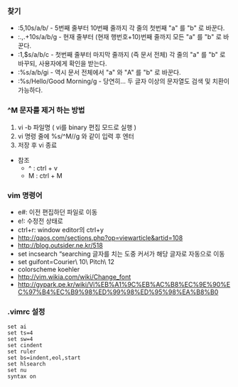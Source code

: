 ### 찾기
* :5,10s/a/b/     - 5번째 줄부터 10번째 줄까지 각 줄의 첫번째 "a" 를 "b" 로 바꾼다.
* :.,.+10s/a/b/g  - 현재 줄부터 (현재 행번호+10)번째 줄까지 모든 "a" 를 "b" 로 바꾼다.
* :1,$s/a/b/c     - 첫번째 줄부터 마지막 줄까지 (즉 문서 전체) 각 줄의 "a" 를 "b" 로 바꾸되, 사용자에게 확인을 받는다.
* :%s/a/b/gi      - 역시 문서 전체에서 "a" 와 "A" 를 "b" 로 바꾼다.
* :%s/Hello/Good Morning/g - 당연히... 두 글자 이상의 문자열도 검색 및 치환이 가능하다.

### ^M 문자를 제거 하는 방법
1. vi -b 파일명 ( vi를 binary 편집 모드로 실행 )
1. vi 명령 줄에 %s/^M//g 와 같이 입력 후 엔터
1. 저장 후 vi 종료
* 참조
  * ^ : ctrl + v
  * M : ctrl + M

### vim 명령어
* e#: 이전 편집하던 파일로 이동
* e!: 수정전 상태로
* ctrl+r: window editor의 ctrl+y
* http://qaos.com/sections.php?op=viewarticle&artid=108
* http://blog.outsider.ne.kr/518
* set incsearch “searching 글자를 치는 도중 커서가 해당 글자로 자동으로 이동
* set guifont=Courier\ 10\ Pitch\ 12
* colorscheme koehler 
* http://vim.wikia.com/wiki/Change_font
* http://gypark.pe.kr/wiki/Vi%EB%A1%9C%EB%AC%B8%EC%9E%90%EC%97%B4%EC%B9%98%ED%99%98%ED%95%98%EA%B8%B0

### .vimrc 설정
```
set ai
set ts=4
set sw=4
set cindent
set ruler
set bs=indent,eol,start
set hlsearch
set nu
syntax on
```
